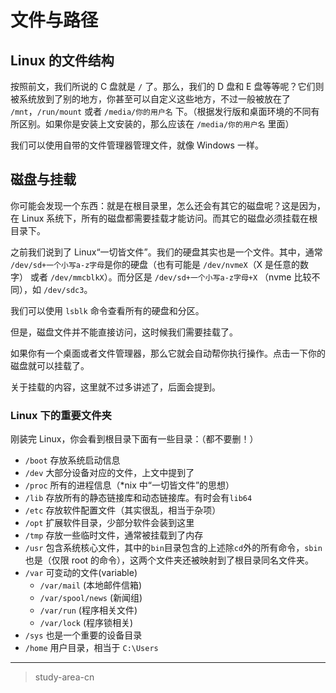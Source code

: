 # 文件与路径

## Linux 的文件结构

按照前文，我们所说的 C 盘就是 `/` 了。那么，我们的 D 盘和 E 盘等等呢？它们则被系统放到了别的地方，你甚至可以自定义这些地方，不过一般被放在了 `/mnt`，`/run/mount` 或者 `/media/你的用户名` 下。（根据发行版和桌面环境的不同有所区别。如果你是安装上文安装的，那么应该在 `/media/你的用户名` 里面）

我们可以使用自带的文件管理器管理文件，就像 Windows 一样。

## 磁盘与挂载

你可能会发现一个东西：就是在根目录里，怎么还会有其它的磁盘呢？这是因为，在 Linux 系统下，所有的磁盘都需要挂载才能访问。而其它的磁盘必须挂载在根目录下。

之前我们说到了 Linux“一切皆文件”。我们的硬盘其实也是一个文件。其中，通常 `/dev/sd+一个小写a-z字母`是你的硬盘（也有可能是 `/dev/nvmeX`（X 是任意的数字） 或者 `/dev/mmcblkX`）。而分区是 `/dev/sd+一个小写a-z字母+X` （nvme 比较不同），如 `/dev/sdc3`。

我们可以使用 `lsblk` 命令查看所有的硬盘和分区。

但是，磁盘文件并不能直接访问，这时候我们需要挂载了。

如果你有一个桌面或者文件管理器，那么它就会自动帮你执行操作。点击一下你的磁盘就可以挂载了。

关于挂载的内容，这里就不过多讲述了，后面会提到。

### Linux 下的重要文件夹

刚装完 Linux，你会看到根目录下面有一些目录：（都不要删！）

- `/boot` 存放系统启动信息
- `/dev` 大部分设备对应的文件，上文中提到了
- `/proc` 所有的进程信息（*nix 中“一切皆文件”的思想）
- `/lib` 存放所有的静态链接库和动态链接库。有时会有`lib64`
- `/etc` 存放软件配置文件（其实很乱，相当于杂项）
- `/opt` 扩展软件目录，少部分软件会装到这里
- `/tmp` 存放一些临时文件，通常被挂载到了内存
- `/usr` 包含系统核心文件，其中的`bin`目录包含的上述除`cd`外的所有命令，`sbin`也是（仅限 root 的命令），这两个文件夹还被映射到了根目录同名文件夹。
- `/var` 可变动的文件(variable)
  - `/var/mail` (本地邮件信箱)
  - `/var/spool/news` (新闻组)
  - `/var/run` (程序相关文件)
  - `/var/lock` (程序锁相关)
- `/sys` 也是一个重要的设备目录
- `/home` 用户目录，相当于 `C:\Users`

---

> study-area-cn

